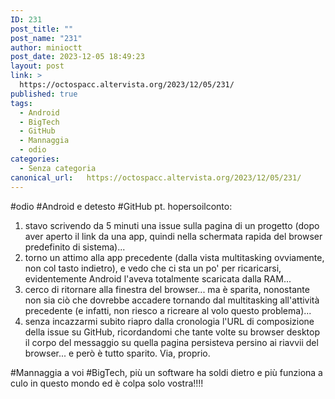 ```yaml
---
ID: 231
post_title: ""
post_name: "231"
author: minioctt
post_date: 2023-12-05 18:49:23
layout: post
link: >
  https://octospacc.altervista.org/2023/12/05/231/
published: true
tags:
  - Android
  - BigTech
  - GitHub
  - Mannaggia
  - odio
categories:
  - Senza categoria
canonical_url:   https://octospacc.altervista.org/2023/12/05/231/
---
```

<!-- wp:paragraph -->
<p>#odio #Android e detesto #GitHub pt. hopersoilconto:</p>
<!-- /wp:paragraph -->

<!-- wp:list {"ordered":true} -->
<ol><!-- wp:list-item -->
<li>stavo scrivendo da 5 minuti una issue sulla pagina di un progetto (dopo aver aperto il link da una app, quindi nella schermata rapida del browser predefinito di sistema)...</li>
<!-- /wp:list-item -->

<!-- wp:list-item -->
<li>torno un attimo alla app precedente (dalla vista multitasking ovviamente, non col tasto indietro), e vedo che ci sta un po' per ricaricarsi, evidentemente Android l'aveva totalmente scaricata dalla RAM...</li>
<!-- /wp:list-item -->

<!-- wp:list-item -->
<li>cerco di ritornare alla finestra del browser... ma è sparita, nonostante non sia ciò che dovrebbe accadere tornando dal multitasking all'attività precedente (e infatti, non riesco a ricreare al volo questo problema)...</li>
<!-- /wp:list-item -->

<!-- wp:list-item -->
<li>senza incazzarmi subito riapro dalla cronologia l'URL di composizione della issue su GitHub, ricordandomi che tante volte su browser desktop il corpo del messaggio su quella pagina persisteva persino ai riavvii del browser... e però è tutto sparito. Via, proprio.</li>
<!-- /wp:list-item --></ol>
<!-- /wp:list -->

<!-- wp:paragraph -->
<p>#Mannaggia a voi #BigTech, più un software ha soldi dietro e più funziona a culo in questo mondo ed è colpa solo vostra!!!!</p>
<!-- /wp:paragraph -->